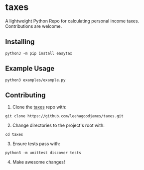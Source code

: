 # taxes
A lightweight Python Repo for calculating personal income taxes. Contributions are welcome.

## Installing
```shell
python3 -m pip install easytax
```

## Example Usage
```shell
python3 examples/example.py
```

## Contributing
1. Clone the [taxes](https://github.com/leehagoodjames/taxes) repo with:
```shell
git clone https://github.com/leehagoodjames/taxes.git
```
2. Change directories to the project's root with:
```shell
cd taxes
```
3. Ensure tests pass with:
```shell
python3 -m unittest discover tests
```
4. Make awesome changes!
